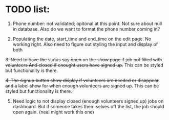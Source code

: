 # TODO list:

1. Phone number: not validated; opitonal at this point. Not sure about null in
database. Also do we want to format the phone number coming in?

2. Populating the date, start_time and end_time on the edit page. No working right.
Also need to figure out styling the input and display of both

~~3. Need to have the status say open on the show page if job not filled with volunteers
And closed if enought users have signed up.~~ This can be styled but
functionality is there.

~~4. The signup button show display if volunteers are needed or disappear and a label 
show for when enough volunteers are signed up.~~ This can be styled but
functionality is there.

5. Need logic to not display closed (enough volunteers signed up) jobs on dashboard.
But if someone takes them selves off the list, the job should open again. (neal
might work this one)
